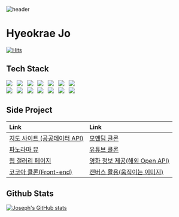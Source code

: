 ![header](https://capsule-render.vercel.app/api?type=Waving&color=auto&height=300&section=header&text=Joseph&fontSize=90)

# Hyeokrae Jo

[![Hits](https://hits.seeyoufarm.com/api/count/incr/badge.svg?url=https%3A%2F%2Fgithub.com%2Fjxlove2020%2Fhit-counter&count_bg=%2379C83D&title_bg=%23555555&icon=&icon_color=%23E7E7E7&title=hits&edge_flat=false)](https://hits.seeyoufarm.com)

## Tech Stack

<p align="left">
  <img src="https://img.shields.io/badge/HTML5-E34F26?style=flat-square&logo=HTML5&logoColor=white" /> &nbsp
  <img src="https://img.shields.io/badge/CSS3-1572B6?style=flat-square&logo=CSS3&logoColor=white" /> &nbsp
  <img src="https://img.shields.io/badge/bootstrap-7952B3?style=flat-square&logo=bootstrap&logoColor=white" /> &nbsp
  <img src="https://img.shields.io/badge/JavaScript-F7DF1E?style=flat-square&logo=JavaScript&logoColor=white" /> &nbsp
  <img src="https://img.shields.io/badge/jquery-0769AD?style=flat-square&logo=jquery&logoColor=white" /> &nbsp
  <img src="https://img.shields.io/badge/Node.js-339933?style=flat-square&logo=Node.js&logoColor=white" /> &nbsp
  <img src="https://img.shields.io/badge/Android-3DDC84?style=flat-square&logo=Android&logoColor=white" /> &nbsp
  <br />
  <img src="https://img.shields.io/badge/github-181717?style=flat-square&logo=github&logoColor=white" /> &nbsp
  <img src="https://img.shields.io/badge/.NET-5C2D91?style=flat-square&logo=.net&logoColor=white" /> &nbsp
  <img src="https://img.shields.io/badge/Microsoft%20SQL%20Sever-CC2927?style=flat-square&logo=microsoft%20sql%20server&logoColor=white" /> &nbsp
  <img src="https://img.shields.io/badge/MongoDB-47A248?style=flat-square&logo=MongoDB&logoColor=white" /> &nbsp 
  <img src="https://img.shields.io/badge/MySQL-4479A1?style=flat-square&logo=MySQL&logoColor=white"/> &nbsp
  <img src="https://img.shields.io/badge/vue.js-4FC08D?style=flat-square&logo=vue.js&logoColor=white" /> &nbsp
  <img src="https://img.shields.io/badge/linux-FCC624?style=flat-square&logo=linux&logoColor=black">
</p>

## Side Project

<p align="left">

| Link                                                                              | Link                                                                                |
| :-------------------------------------------------------------------------------- | :---------------------------------------------------------------------------------- |
| <a href="https://jxlove2020.github.io/map_site/">지도 사이트 (공공데이터 API)</a> | <a href="https://jxlove2020.github.io/momentum-clone/">모멘텀 클론</a>              |
| <a href="https://jxlove2020.github.io/web_transform3d/">파노라마 뷰</a>           | <a href="https://jxlove2020.github.io/pwa_youtubeclone/">유튜브 클론</a>            |
| <a href="https://jxlove2020.github.io/pwa_webgallery/">웹 갤러리 페이지</a>       | <a href="https://jxlove2020.github.io/movie-app/">영화 정보 제공(해외 Open API)</a> |
| <a href="https://jxlove2020.github.io/kokoa-clone/">코코아 클론(Front-end)</a>    | <a href="https://jxlove2020.github.io/hill/">캔버스 활용(움직이는 이미지)</a>       |

</p>

## Github Stats

<p align="center">

[![Joseph's GitHub stats](https://github-readme-stats.vercel.app/api?username=jxlove2020)](https://github.com/jxlove2020/github-readme-stats)

</p>
